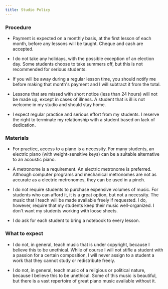 ```yaml
---
title: Studio Policy
---
```



### Procedure

* Payment is expected on a monthly basis, at the first lesson of each month, before any lessons will be taught. Cheque and cash are accepted.

* I do not take any holidays, with the possible exception of an election day. Some students choose to take summers off, but this is not recommended for serious students.

* If you will be away during a regular lesson time, you should notify me before making that month's payment and I will subtract it from the total.

* Lessons that are missed with short notice (less than 24 hours) will not be made up, except in cases of illness. A student that is ill is not welcome in my studio and should stay home.

* I expect regular practice and serious effort from my students. I reserve the right to terminate my relationship with a student based on lack of dedication.

### Materials

* For practice, access to a piano is a necessity. For many students, an electric piano (with weight-sensitive keys) can be a suitable alternative to an acoustic piano.

* A metronome is a requirement. An electric metronome is preferred. Although computer programs and mechanical metronomes are not as accurate as a electric metronomes, they can be used in a pinch.

* I do not require students to purchase expensive volumes of music. For students who can afford it, it is a great option, but not a necessity. The music that I teach will be made available freely if requested. I do, however, require that my students keep their music well-organized. I don't want my students working with loose sheets.

* I do ask for each student to bring a notebook to every lesson.

### What to expect

* I do not, in general, teach music that is under copyright, because I believe this to be unethical. While of course I will not stifle a student with a passion for a certain composition, I will never assign to a student a work that they cannot study or redistribute freely.

* I do not, in general, teach music of a religious or political nature, because I believe this to be unethical. Some of this music is beautiful, but there is a vast repertoire of great piano music available without it.
